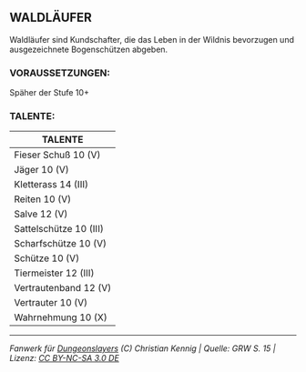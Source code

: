 ## WALDLÄUFER

Waldläufer sind Kundschafter, die das Leben in der Wildnis bevorzugen und ausgezeichnete Bogenschützen abgeben.

### VORAUSSETZUNGEN:

Späher der Stufe 10+

### TALENTE:

| TALENTE                |
| ---------------------- |
| Fieser Schuß 10 (V)    |
| Jäger 10 (V)           |
| Kletterass 14 (III)    |
| Reiten 10 (V)          |
| Salve 12 (V)           |
| Sattelschütze 10 (III) |
| Scharfschütze 10 (V)   |
| Schütze 10 (V)         |
| Tiermeister 12 (III)   |
| Vertrautenband 12 (V)  |
| Vertrauter 10 (V)      |
| Wahrnehmung 10 (X)     |

---

_Fanwerk für [Dungeonslayers](https://www.dungeonslayers.net/) (C) Christian Kennig | Quelle: GRW S. 15 | Lizenz: [CC BY-NC-SA 3.0 DE](https://creativecommons.org/licenses/by-nc-sa/3.0/de/)_
